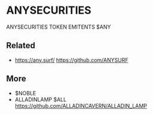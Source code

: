 # ANYSECURITIES
ANYSECURITIES TOKEN EMITENTS $ANY

## Related

 * https://any.surf/ https://github.com/ANYSURF

## More

 * $NOBLE
 * ALLADINLAMP $ALL https://github.com/ALLADINCAVERN/ALLADIN_LAMP
